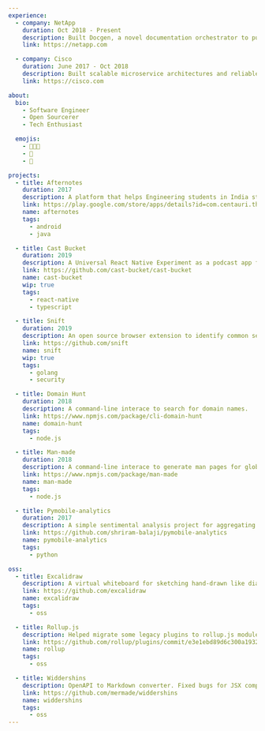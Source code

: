 ```yaml
---
experience:
  - company: NetApp
    duration: Oct 2018 - Present
    description: Built Docgen, a novel documentation orchestrator to publish a Gatsby Static Documentation Site for NetApp APIs with a CLI interface. Also built and optimized web applications, microservices tailored towards designing and sizing NetApp Storage Solutions.
    link: https://netapp.com

  - company: Cisco
    duration: June 2017 - Oct 2018
    description: Built scalable microservice architectures and reliable Message Queueing Systems as part of the Engineering Team in Team-One a cloud based messaging tool, now part of WebEx.
    link: https://cisco.com

about:
  bio:
    - Software Engineer
    - Open Sourcerer
    - Tech Enthusiast

  emojis:
    - 👨🏽‍💻
    - 🤩
    - 🤖

projects:
  - title: Afternotes
    duration: 2017
    description: A platform that helps Engineering students in India study better by curating resources from the web.
    link: https://play.google.com/store/apps/details?id=com.centauri.thinkstr.afternotes
    name: afternotes
    tags:
      - android
      - java

  - title: Cast Bucket
    duration: 2019
    description: A Universal React Native Experiment as a podcast app for developers.
    link: https://github.com/cast-bucket/cast-bucket
    name: cast-bucket
    wip: true
    tags:
      - react-native
      - typescript

  - title: Snift
    duration: 2019
    description: An open source browser extension to identify common security issues on the web.
    link: https://github.com/snift
    name: snift
    wip: true
    tags:
      - golang
      - security

  - title: Domain Hunt
    duration: 2018
    description: A command-line interace to search for domain names.
    link: https://www.npmjs.com/package/cli-domain-hunt
    name: domain-hunt
    tags:
      - node.js

  - title: Man-made
    duration: 2018
    description: A command-line interace to generate man pages for globally installed node modules.
    link: https://www.npmjs.com/package/man-made
    name: man-made
    tags:
      - node.js

  - title: Pymobile-analytics
    duration: 2017
    description: A simple sentimental analysis project for aggregating and analysing consumer reviews for popular automobile brands.
    link: https://github.com/shriram-balaji/pymobile-analytics
    name: pymobile-analytics
    tags:
      - python

oss:
  - title: Excalidraw
    description: A virtual whiteboard for sketching hand-drawn like diagrams built by some core members of the React team. Core collaborator for the Excalidraw-Desktop App as well.
    link: https://github.com/excalidraw
    name: excalidraw
    tags:
      - oss

  - title: Rollup.js
    description: ​Helped migrate some legacy plugins to rollup.js module bundler monorepo.
    link: https://github.com/rollup/plugins/commit/e3e1ebd89d6c300a193223fb79a7a1dc9a0a9622
    name: rollup
    tags:
      - oss

  - title: Widdershins
    description: OpenAPI to Markdown converter. Fixed bugs for JSX compatibility.
    link: https://github.com/mermade/widdershins
    name: widdershins
    tags:
      - oss
---
```

